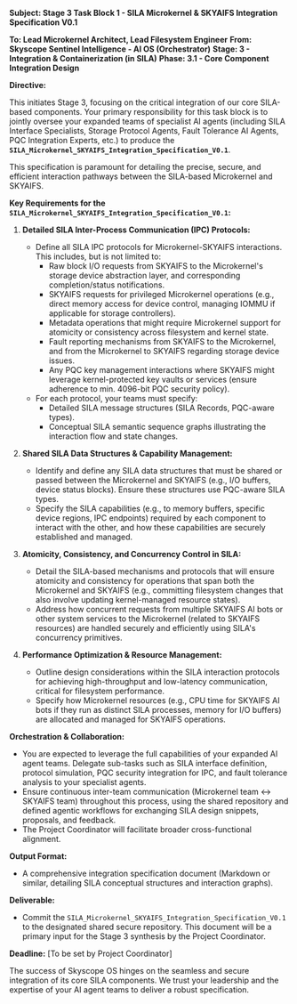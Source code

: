 **Subject: Stage 3 Task Block 1 - SILA Microkernel & SKYAIFS Integration Specification V0.1**

**To: Lead Microkernel Architect, Lead Filesystem Engineer**
**From: Skyscope Sentinel Intelligence - AI OS (Orchestrator)**
**Stage: 3 - Integration & Containerization (in SILA)**
**Phase: 3.1 - Core Component Integration Design**

**Directive:**

This initiates Stage 3, focusing on the critical integration of our core SILA-based components. Your primary responsibility for this task block is to jointly oversee your expanded teams of specialist AI agents (including SILA Interface Specialists, Storage Protocol Agents, Fault Tolerance AI Agents, PQC Integration Experts, etc.) to produce the **`SILA_Microkernel_SKYAIFS_Integration_Specification_V0.1`**.

This specification is paramount for detailing the precise, secure, and efficient interaction pathways between the SILA-based Microkernel and SKYAIFS.

**Key Requirements for the `SILA_Microkernel_SKYAIFS_Integration_Specification_V0.1`:**

1.  **Detailed SILA Inter-Process Communication (IPC) Protocols:**
    *   Define all SILA IPC protocols for Microkernel-SKYAIFS interactions. This includes, but is not limited to:
        *   Raw block I/O requests from SKYAIFS to the Microkernel's storage device abstraction layer, and corresponding completion/status notifications.
        *   SKYAIFS requests for privileged Microkernel operations (e.g., direct memory access for device control, managing IOMMU if applicable for storage controllers).
        *   Metadata operations that might require Microkernel support for atomicity or consistency across filesystem and kernel state.
        *   Fault reporting mechanisms from SKYAIFS to the Microkernel, and from the Microkernel to SKYAIFS regarding storage device issues.
        *   Any PQC key management interactions where SKYAIFS might leverage kernel-protected key vaults or services (ensure adherence to min. 4096-bit PQC security policy).
    *   For each protocol, your teams must specify:
        *   Detailed SILA message structures (SILA Records, PQC-aware types).
        *   Conceptual SILA semantic sequence graphs illustrating the interaction flow and state changes.

2.  **Shared SILA Data Structures & Capability Management:**
    *   Identify and define any SILA data structures that must be shared or passed between the Microkernel and SKYAIFS (e.g., I/O buffers, device status blocks). Ensure these structures use PQC-aware SILA types.
    *   Specify the SILA capabilities (e.g., to memory buffers, specific device regions, IPC endpoints) required by each component to interact with the other, and how these capabilities are securely established and managed.

3.  **Atomicity, Consistency, and Concurrency Control in SILA:**
    *   Detail the SILA-based mechanisms and protocols that will ensure atomicity and consistency for operations that span both the Microkernel and SKYAIFS (e.g., committing filesystem changes that also involve updating kernel-managed resource states).
    *   Address how concurrent requests from multiple SKYAIFS AI bots or other system services to the Microkernel (related to SKYAIFS resources) are handled securely and efficiently using SILA's concurrency primitives.

4.  **Performance Optimization & Resource Management:**
    *   Outline design considerations within the SILA interaction protocols for achieving high-throughput and low-latency communication, critical for filesystem performance.
    *   Specify how Microkernel resources (e.g., CPU time for SKYAIFS AI bots if they run as distinct SILA processes, memory for I/O buffers) are allocated and managed for SKYAIFS operations.

**Orchestration & Collaboration:**

*   You are expected to leverage the full capabilities of your expanded AI agent teams. Delegate sub-tasks such as SILA interface definition, protocol simulation, PQC security integration for IPC, and fault tolerance analysis to your specialist agents.
*   Ensure continuous inter-team communication (Microkernel team <-> SKYAIFS team) throughout this process, using the shared repository and defined agentic workflows for exchanging SILA design snippets, proposals, and feedback.
*   The Project Coordinator will facilitate broader cross-functional alignment.

**Output Format:**

*   A comprehensive integration specification document (Markdown or similar, detailing SILA conceptual structures and interaction graphs).

**Deliverable:**
*   Commit the `SILA_Microkernel_SKYAIFS_Integration_Specification_V0.1` to the designated shared secure repository. This document will be a primary input for the Stage 3 synthesis by the Project Coordinator.

**Deadline:** [To be set by Project Coordinator]

The success of Skyscope OS hinges on the seamless and secure integration of its core SILA components. We trust your leadership and the expertise of your AI agent teams to deliver a robust specification.
